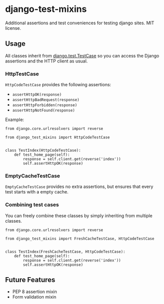 # django-test-mixins

Additional assertions and test conveniences for testing django
sites. MIT license.

## Usage

All classes inherit from
[django.test.TestCase](https://docs.djangoproject.com/en/dev/topics/testing/overview/#django.test.TestCase)
so you can access the Django assertions and the HTTP client as usual.

### HttpTestCase

`HttpCodeTestCase` provides the following assertions:

* `assertHttpOK(response)`
* `assertHttpBadRequest(response)`
* `assertHttpForbidden(response)`
* `assertHttpNotFound(response)`

Example:

    from django.core.urlresolvers import reverse

    from django_test_mixins import HttpCodeTestCase


    class TestIndex(HttpCodeTestCase):
        def test_home_page(self):
            response = self.client.get(reverse('index'))
            self.assertHttpOK(response)

### EmptyCacheTestCase

`EmptyCacheTestCase` provides no extra assertions, but ensures that
every test starts with a empty cache.

### Combining test cases

You can freely combine these classes by simply inheriting from
multiple classes.

    from django.core.urlresolvers import reverse

    from django_test_mixins import FreshCacheTestCase, HttpCodeTestCase


    class TestIndex(FreshCacheTestCase, HttpCodeTestCase):
        def test_home_page(self):
            response = self.client.get(reverse('index'))
            self.assertHttpOK(response)

## Future Features

* PEP 8 assertion mixin
* Form validation mixin
